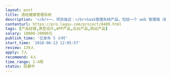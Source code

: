 ```yaml
---                
layout: post       
title: 逸轻健康管理系统           
description: '</br>一、项目描述：</br>SaaS管理系统产品，包括一个 web 管理端（B端），iOS和Android两个客户端（C端），C端提供给普通用户使用， B端作为企业管理人员使用，B端用户为C端用户提供咨询和数据管理服务。B端用户可以分析C端提交的数据，进行数据分析，并给出指导方案，可以跟 C端用户进行会话沟通，完成服务闭环。</br></br>二、主要功能点：</br>资讯管理、活动管理、方案管理、用户管理、用户数据管理分析、消息通知与推送、登录注册、一对一会话、群组会话、广告管理、系统设置等</br></br>三、可参考产品： </br>C端app：哥本哈根、薄荷健康、变啦 三者结合；</br>B端web：暂无参考，可提供整体思路和基础 UE原型；</br></br>四、人员要求：</br>1、有App产品的策划经验，有 toB 企业管理 SaaS 系统产品策划经验；</br>2、熟悉产品策划设计过程、对产品设计和交互有丰富的经验积累；</br>3、优秀的文档撰写能力，熟练掌握和使用各种系统工具，如Axure、mockplus、adobe XD、墨刀等需求管理及界面原型工具；</br>4、良好的沟通能力和契约精神。</br>5、足够的时间、能够按时完成产品原型设计和需求说明交付；</br>'     
contenturl: https://pro.lagou.com/project/8409.html      
tags: [产品经理,原型设计,APP产品,后台产品,网站产品]            
salary: 10000-20000元          
publish_time: '已发布 5 小时'         
start_time: '2018-06-13 12:05:57'           
review: 139人                   
apply: 7人                   
recommend: 4人                   
time_range: 2-4周              
status: 招募中                  
---                 
```

